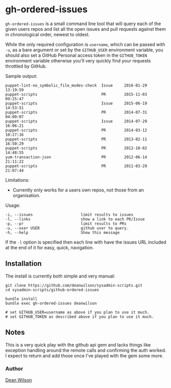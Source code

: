 # gh-ordered-issues #

`gh-ordered-issues` is a small command line tool that will query each of
the given users repos and list all the open issues and pull requests
against them in chronological order, newest to oldest.

While the only required configuration is `username`, which can be passed
with `-u`, as a bare argument or set by the `GITHUB_USER` environment
variable, you should also set a GitHub Personal access token in the
`GITHUB_TOKEN` environment variable otherwise you'll very quickly find
your requests throttled by GitHub.

Sample output:

    puppet-lint-no_symbolic_file_modes-check  Issue     2016-01-29 13:19:59
    puppet-scripts                            PR        2015-11-03 09:25:47
    puppet-scripts                            Issue     2015-06-19 14:53:51
    puppet-scripts                            PR        2014-07-31 04:00:07
    puppet-scripts                            Issue     2014-07-29 16:06:21
    puppet-scripts                            PR        2014-03-12 10:27:16
    puppet-scripts                            PR        2013-02-11 16:50:29
    puppet-scripts                            PR        2012-10-02 14:48:55
    yum-transaction-json                      PR        2012-06-14 21:11:22
    puppet-scripts                            PR        2011-03-29 21:07:44

Limitations:
 * Currently only works for a users own repos, not those from an organisation.

Usage:

    -i, --issues                     limit results to issues
    -l, --links                      show a link to each PR/Issue
    -p, --pr                         limit results to PRs
    -u, --user USER                  github user to query.
    -h, --help                       Show this message

If the `-l` option is specified then each line with have the issues URL
included at the end of it for easy, quick, navigation.


## Installation ##

The install is currently both simple and very manual:

    git clone https://github.com/deanwilson/sysadmin-scripts.git
    cd sysadmin-scripts/github-ordered-issues

    bundle install
    bundle exec gh-ordered-issues deanwilson

    # set GITHUB_USER=username as above if you plan to use it much.
    # set GITHUB_TOKEN as described above if you plan to use it much.

## Notes ##

This is a very quick play with the github api gem and lacks things like
exception handling around the remote calls and confirming the auth
worked. I expect to return and add those once I've played with the gem
some more.

### Author ###
[Dean Wilson](http://www.unixdaemon.net)
